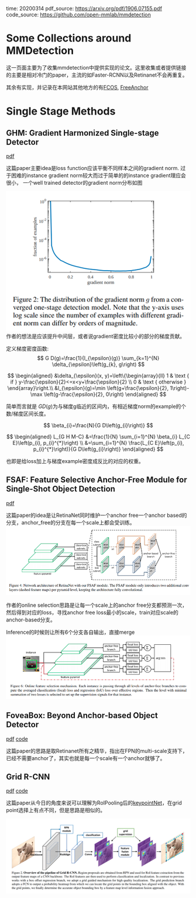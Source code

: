 time: 20200314
pdf_source: https://arxiv.org/pdf/1906.07155.pdf
code_source: https://github.com/open-mmlab/mmdetection

# Some Collections around MMDetection

这一页面主要为了收集mmdetection中提供实现的论文。这里收集或者提供链接的主要是相对冷门的paper，主流的如Faster-RCNN以及Retinanet不会再重复。

其余有实现，并记录在本网站其他地方的有[FCOS](FCOS.md), [FreeAnchor](../../The_Theory/FreeAnchor_Learning_to_Match_Anchors_for_Visual_Object_Detection.md)

# Single Stage Methods

## GHM: Gradient Harmonized Single-stage Detector
[pdf](https://arxiv.org/pdf/1811.05181.pdf)

这篇paper主要idea是loss function应该平衡不同样本之间的gradient norm. 过于困难的instance gradient norm较大而过于简单的的instance gradient理应会很小，
一个well trained detector的gradient norm分布如图

![image](res/GHM_idea.png)
作者的想法是应该提升中间层，或者说gradient密度比较小的部分的梯度贡献。

定义梯度密度函数:
$$
G D(g)=\frac{1}{l_{\epsilon}(g)} \sum_{k=1}^{N} \delta_{\epsilon}\left(g_{k}, g\right)
$$

$$
\begin{aligned}
&\delta_{\epsilon}(x, y)=\left\{\begin{array}{ll}
1 & \text { if } y-\frac{\epsilon}{2}<=x<y+\frac{\epsilon}{2} \\
0 & \text { otherwise }
\end{array}\right.\\
&l_{\epsilon}(g)=\min \left(g+\frac{\epsilon}{2}, 1\right)-\max \left(g-\frac{\epsilon}{2}, 0\right)
\end{aligned}
$$


简单而言就是 $GD(g)$为与梯度g临近的区间内，有相近梯度norm的example的个数/梯度区间长度。

$$
\beta_{i}=\frac{N}{G D\left(g_{i}\right)}
$$

$$
\begin{aligned}
L_{G H M-C} &=\frac{1}{N} \sum_{i=1}^{N} \beta_{i} L_{C E}\left(p_{i}, p_{i}^{*}\right) \\
&=\sum_{i=1}^{N} \frac{L_{C E}\left(p_{i}, p_{i}^{*}\right)}{G D\left(g_{i}\right)}
\end{aligned}
$$

也即是给loss加上与梯度example密度成反比的对应的权重。

## FSAF: Feature Selective Anchor-Free Module for Single-Shot Object Detection
[pdf](https://arxiv.org/pdf/1903.00621.pdf)

这篇paper的idea是让RetinaNet同时维护一个anchor free一个anchor based的分支，anchor_free的分支在每一个scale上都会受训练。
![image](res/FSAF_arch.png)

作者的online selection思路是让每一个scale上的anchor free分支都预测一次，然后得到对应的loss，寻找anchor free loss最小的scale，train对应scale的anchor-based分支。

Inference的时候则让所有6个分支各自输出，直接merge
![image](res/FSAF_selection.png)

## FoveaBox: Beyond Anchor-based Object Detector
[pdf](https://arxiv.org/pdf/1904.03797.pdf) [code](https://github.com/open-mmlab/mmdetection/blob/master/mmdet/models/anchor_heads/fovea_head.py)

这篇paper的思路是取Retinanet所有之精华，指出在FPN的multi-scale支持下，已经不需要anchor了，其实也就是每一个scale有一个anchor就够了。

## Grid R-CNN
[pdf](https://arxiv.org/pdf/1811.12030.pdf) [code](https://github.com/open-mmlab/mmdetection/blob/master/mmdet/models/detectors/grid_rcnn.py)

这篇paper从今日的角度来说可以理解为RoIPooling后的[keypointNet](CenterNet:_Keypoint_Triplets_for_Object_Detection.md)，在grid point选择上有点不同，但是思路是相似的。

![image](res/grid_rcnn.png)